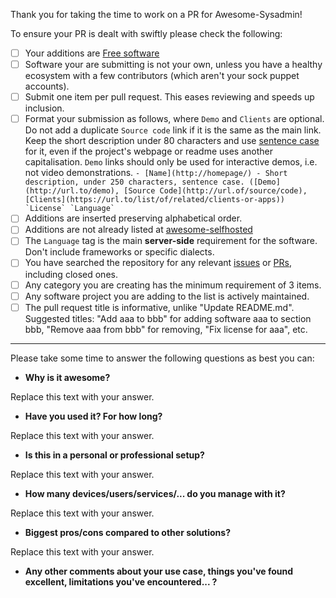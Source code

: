 <!-- DO NOT DELETE THE TEXT BELOW. Please make sure relevant boxes are checked [x] -->

Thank you for taking the time to work on a PR for Awesome-Sysadmin!

To ensure your PR is dealt with swiftly please check the following:

- [ ] Your additions are [Free software](https://en.wikipedia.org/wiki/Free_software)
- [ ] Software your are submitting is not your own, unless you have a healthy ecosystem with a few contributors (which aren't your sock puppet accounts).
- [ ] Submit one item per pull request. This eases reviewing and speeds up inclusion.
- [ ] Format your submission as follows, where `Demo` and `Clients` are optional.
  Do not add a duplicate `Source code` link if it is the same as the main link.
  Keep the short description under 80 characters and use [sentence case](https://en.wikipedia.org/wiki/Letter_case#Sentence_case)
  for it, even if the project's webpage or readme uses another capitalisation.
  `Demo` links should only be used for interactive demos, i.e. not video demonstrations.
  ``- [Name](http://homepage/) - Short description, under 250 characters, sentence case. ([Demo](http://url.to/demo), [Source Code](http://url.of/source/code), [Clients](https://url.to/list/of/related/clients-or-apps)) `License` `Language` ``
- [ ] Additions are inserted preserving alphabetical order.
- [ ] Additions are not already listed at [awesome-selfhosted](https://github.com/awesome-selfhosted/awesome-selfhosted)
- [ ] The `Language` tag is the main **server-side** requirement for the software. Don't include frameworks or specific dialects.
- [ ] You have searched the repository for any relevant [issues](https://github.com/awesome-foss/awesome-sysadmin/issues) or [PRs](https://github.com/awesome-foss/awesome-sysadmin/pulls), including closed ones.
- [ ] Any category you are creating has the minimum requirement of 3 items.
- [ ] Any software project you are adding to the list is actively maintained.
- [ ] The pull request title is informative, unlike "Update README.md".
  Suggested titles: "Add aaa to bbb" for adding software aaa to section bbb,
  "Remove aaa from bbb" for removing, "Fix license for aaa", etc.

--------------

Please take some time to answer the following questions as best you can:

<!-- Failure to answer these questions in a useful and unbiased way will result in your submission being rejected. -->

- **Why is it awesome?**

Replace this text with your answer.

- **Have you used it? For how long?**

Replace this text with your answer.

- **Is this in a personal or professional setup?**

Replace this text with your answer.

- **How many devices/users/services/... do you manage with it?**

Replace this text with your answer.

- **Biggest pros/cons compared to other solutions?**

Replace this text with your answer.

- **Any other comments about your use case, things you've found excellent, limitations you've encountered... ?**
